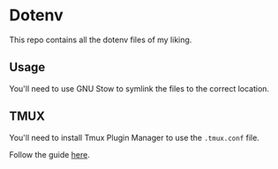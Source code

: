 # Dotenv

This repo contains all the dotenv files of my liking.

## Usage

You'll need to use GNU Stow to symlink the files to the correct location.

## TMUX

You'll need to install Tmux Plugin Manager to use the `.tmux.conf` file.

Follow the guide [here](https://github.com/tmux-plugins/tpm).

